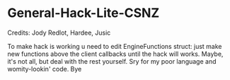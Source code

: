 # General-Hack-Lite-CSNZ
Credits: Jody Redlot, Hardee, Jusic

To make hack is working u need to edit EngineFunctions struct: just make new functions above the client callbacks until the hack will works. Maybe, it's not all, but deal with the rest yourself. Sry for my poor language and womity-lookin' code. Bye 

